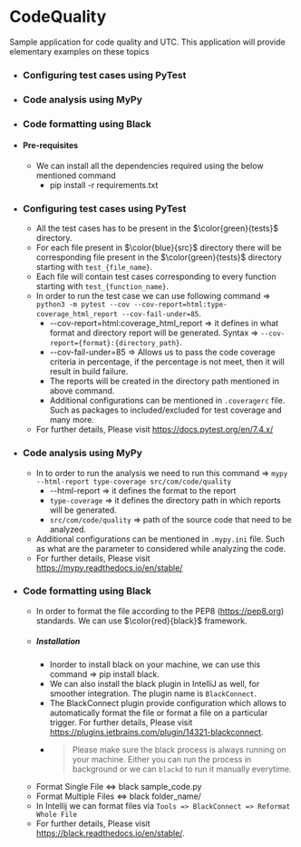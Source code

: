 # CodeQuality
Sample application for code quality and UTC. This application will provide elementary examples on these topics

* ### Configuring test cases using PyTest
* ### Code analysis using MyPy
* ### Code formatting using Black 

* #### Pre-requisites 
  * We can install all the dependencies required using the below mentioned command
    * pip install -r requirements.txt

* ### Configuring test cases using PyTest
  * All the test cases has to be present in the $\color{green}{tests}$ directory.
  * For each file present in $\color{blue}{src}$ directory there will be corresponding file present in the $\color{green}{tests}$ directory starting with `test_{file_name}`.
  * Each file will contain test cases corresponding to every function starting with `test_{function_name}`.
  * In order to run the test case we can use following command => `python3 -m pytest --cov --cov-report=html:type-coverage_html_report --cov-fail-under=85`.
    * --cov-report=html:coverage_html_report => it defines in what format and directory report will be generated. Syntax => `--cov-report={format}:{directory_path}`.
    * --cov-fail-under=85 => Allows us to pass the code coverage criteria in percentage, if the percentage is not meet, then it will result in build failure.
    * The reports will be created in the directory path mentioned in above command.
    * Additional configurations can be mentioned in `.coveragerc` file. Such as packages to included/excluded for test coverage and many more.
  * For further details, Please visit https://docs.pytest.org/en/7.4.x/
* ### Code analysis using MyPy
  * In to order to run the analysis we need to run this command => `mypy --html-report type-coverage src/com/code/quality`
    * --html-report => it defines the format to the report 
    * `type-coverage` => it defines the directory path in which reports will be generated.
    * `src/com/code/quality` => path of the source code that need to be analyzed.
  * Additional configurations can be mentioned in `.mypy.ini` file. Such as what are the parameter to considered while analyzing the code.
  * For further details, Please visit https://mypy.readthedocs.io/en/stable/
* ### Code formatting using Black 
  * In order to format the file according to the PEP8 (https://pep8.org) standards. We can use $\color{red}{black}$ framework.
  * ##### Installation
    * Inorder to install black on your machine, we can use this command => pip install black.
    * We can also install the black plugin in IntelliJ as well, for smoother integration. The plugin name is `BlackConnect`.
    * The BlackConnect plugin provide configuration which allows to automatically format the file or format a file on a particular trigger. For further details, Please visit https://plugins.jetbrains.com/plugin/14321-blackconnect.
    * > Please make sure the black process is always running on your machine. Either you can run the process in background or we can `blackd` to run it manually everytime.
  * Format Single File <=> black sample_code.py
  * Format Multiple Files <=> black folder_name/
  * In Intellij we can format files via `Tools => BlackConnect => Reformat Whole File`
  * For further details, Please visit https://black.readthedocs.io/en/stable/.

